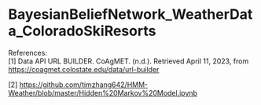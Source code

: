 # BayesianBeliefNetwork_WeatherData_ColoradoSkiResorts


References: <br>
[1] Data API URL BUILDER. CoAgMET. (n.d.). Retrieved April 11, 2023, from
https://coagmet.colostate.edu/data/url-builder

[2] https://github.com/timzhang642/HMM-Weather/blob/master/Hidden%20Markov%20Model.ipynb
